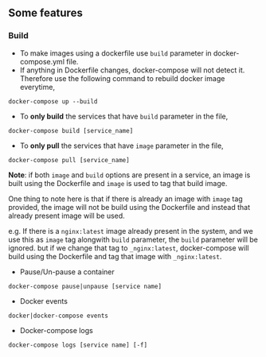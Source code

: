 ## Some features

### Build
- To make images using a dockerfile use `build` parameter in docker-compose.yml file.
- If anything in Dockerfile changes, docker-compose will not detect it. Therefore use the following command to rebuild docker image everytime,
```
docker-compose up --build
```


- To **only build** the services that have `build` parameter in the file,
```
docker-compose build [service_name]
```

- To **only pull** the services that have `image` parameter in the file,
```
docker-compose pull [service_name]
```

**Note**: if both `image` and `build` options are present in a service, an image is built using the
Dockerfile and `image` is used to tag that build image.

One thing to note here is that if there is already an image with `image` tag provided, the image will not be build using the Dockerfile and instead that already present image will be used.

e.g. If there is a `nginx:latest` image already present in the system, and we use this as `image` tag alongwith `build` parameter, the `build` parameter will be ignored. but if we change that tag to `_nginx:latest`, docker-compose will build using the Dockerfile and tag that image with `_nginx:latest`.

- Pause/Un-pause a container
```
docker-compose pause|unpause [service name]
```

- Docker events
```
docker|docker-compose events
```

- Docker-compose logs
```
docker-compose logs [service name] [-f]
```
